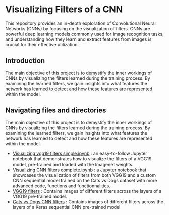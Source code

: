 # Visualizing Filters of a CNN

This repository provides an in-depth exploration of Convolutional Neural Networks (CNNs) by focusing on the visualization of filters. CNNs are powerful deep learning models commonly used for image recognition tasks, and understanding how they learn and extract features from images is crucial for their effective utilization.

## Introduction

The main objective of this project is to demystify the inner workings of CNNs by visualizing the filters learned during the training process. By examining the learned filters, we gain insights into what features the network has learned to detect and how these features are represented within the model.

## Navigating files and directories

The main objective of this project is to demystify the inner workings of CNNs by visualizing the filters learned during the training process. By examining the learned filters, we gain insights into what features the network has learned to detect and how these features are represented within the model.

* [Visualizing vgg19 filters simple.ipynb](https://github.com/mohamedamine99/Visualizing-what-convnets-learn/blob/main/Visualizing%20Filters%20of%20a%20CNN/Visualizing%20vgg19%20filters%20simple.ipynb) : an easy-to-follow Jupyter notebook that demonstrates how to visualize the filters of a VGG19 model, pre-trained and loaded with the Imagenet weights.
* [Visualizing CNN filters complete.ipynb](https://github.com/mohamedamine99/Visualizing-what-convnets-learn/blob/main/Visualizing%20Filters%20of%20a%20CNN/Visualizing%20CNN%20filters%20complete.ipynb) :  a Jupyter notebook that showcases the visualization of filters from both VGG19 and a custom CNN sequential model trained on the Cats vs Dogs dataset with more advanced code, functions and functionnalities. 
* [VGG19 filters](https://github.com/mohamedamine99/Visualizing-what-convnets-learn/tree/main/Visualizing%20Filters%20of%20a%20CNN/VGG19%20filters) : Contains images of different filters across the layers of a VGG19 pre-trained model.
* [Cats vs Dogs CNN filters](https://github.com/mohamedamine99/Visualizing-what-convnets-learn/tree/main/Visualizing%20Filters%20of%20a%20CNN/Cats%20vs%20Dogs%20CNN%20filters) : Contains images of different filters across the layers of a Keras sequential CNN pre-trained model.
